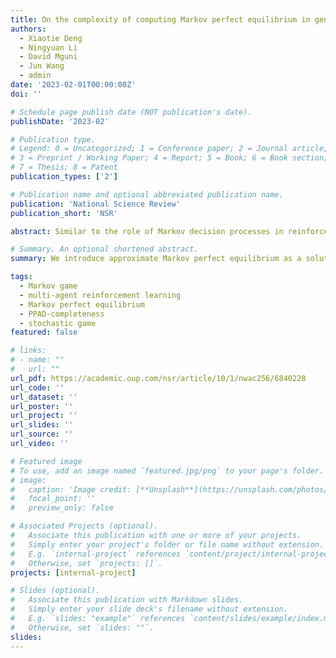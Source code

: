 ```yaml
---
title: On the complexity of computing Markov perfect equilibrium in general-sum stochastic games
authors:
  - Xiaotie Deng
  - Ningyuan Li
  - David Mguni
  - Jun Wang
  - admin
date: '2023-02-01T00:00:00Z'
doi: ''

# Schedule page publish date (NOT publication's date).
publishDate: '2023-02'

# Publication type.
# Legend: 0 = Uncategorized; 1 = Conference paper; 2 = Journal article;
# 3 = Preprint / Working Paper; 4 = Report; 5 = Book; 6 = Book section;
# 7 = Thesis; 8 = Patent
publication_types: ['2']

# Publication name and optional abbreviated publication name.
publication: 'National Science Review'
publication_short: 'NSR'

abstract: Similar to the role of Markov decision processes in reinforcement learning, Markov games (also called stochastic games) lay down the foundation for the study of multi-agent reinforcement learning and sequential agent interactions. We introduce approximate Markov perfect equilibrium as a solution to the computational problem of finite-state stochastic games repeated in the infinite horizon and prove its PPAD-completeness. This solution concept preserves the Markov perfect property and opens up the possibility for the success of multi-agent reinforcement learning algorithms on static two-player games to be extended to multi-agent dynamic games, expanding the reign of the PPAD-complete class.

# Summary. An optional shortened abstract.
summary: We introduce approximate Markov perfect equilibrium as a solution to the computational problem of finite-state stochastic games repeated in the infinite horizon and prove its PPAD-completeness.

tags:
  - Markov game
  - multi-agent reinforcement learning
  - Markov perfect equilibrium
  - PPAD-completeness
  - stochastic game
featured: false

# links:
# - name: ""
#   url: ""
url_pdf: https://academic.oup.com/nsr/article/10/1/nwac256/6840228
url_code: ''
url_dataset: ''
url_poster: ''
url_project: ''
url_slides: ''
url_source: ''
url_video: ''

# Featured image
# To use, add an image named `featured.jpg/png` to your page's folder.
# image:
#   caption: 'Image credit: [**Unsplash**](https://unsplash.com/photos/jdD8gXaTZsc)'
#   focal_point: ''
#   preview_only: false

# Associated Projects (optional).
#   Associate this publication with one or more of your projects.
#   Simply enter your project's folder or file name without extension.
#   E.g. `internal-project` references `content/project/internal-project/index.md`.
#   Otherwise, set `projects: []`.
projects: [internal-project]

# Slides (optional).
#   Associate this publication with Markdown slides.
#   Simply enter your slide deck's filename without extension.
#   E.g. `slides: "example"` references `content/slides/example/index.md`.
#   Otherwise, set `slides: ""`.
slides:
---
```

